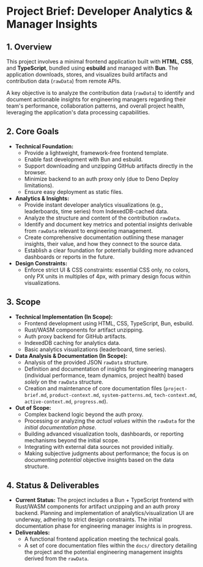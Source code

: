 # Project Brief: Developer Analytics & Manager Insights

## 1. Overview

This project involves a minimal frontend application built with **HTML**, **CSS**, and **TypeScript**, bundled using **esbuild** and managed with **Bun**. The application downloads, stores, and visualizes build artifacts and contribution data (`rawData`) from remote APIs.

A key objective is to analyze the contribution data (`rawData`) to identify and document actionable insights for engineering managers regarding their team's performance, collaboration patterns, and overall project health, leveraging the application's data processing capabilities.

## 2. Core Goals

*   **Technical Foundation:**
    *   Provide a lightweight, framework-free frontend template.
    *   Enable fast development with Bun and esbuild.
    *   Support downloading and unzipping GitHub artifacts directly in the browser.
    *   Minimize backend to an auth proxy only (due to Deno Deploy limitations).
    *   Ensure easy deployment as static files.
*   **Analytics & Insights:**
    *   Provide instant developer analytics visualizations (e.g., leaderboards, time series) from IndexedDB-cached data.
    *   Analyze the structure and content of the contribution `rawData`.
    *   Identify and document key metrics and potential insights derivable from `rawData` relevant to engineering management.
    *   Create comprehensive documentation outlining these manager insights, their value, and how they connect to the source data.
    *   Establish a clear foundation for potentially building more advanced dashboards or reports in the future.
*   **Design Constraints:**
    *   Enforce strict UI & CSS constraints: essential CSS only, no colors, only PX units in multiples of 4px, with primary design focus within visualizations.

## 3. Scope

*   **Technical Implementation (In Scope):**
    *   Frontend development using HTML, CSS, TypeScript, Bun, esbuild.
    *   Rust/WASM components for artifact unzipping.
    *   Auth proxy backend for GitHub artifacts.
    *   IndexedDB caching for analytics data.
    *   Basic analytics visualizations (leaderboard, time series).
*   **Data Analysis & Documentation (In Scope):**
    *   Analysis of the provided JSON `rawData` structure.
    *   Definition and documentation of insights for engineering managers (individual performance, team dynamics, project health) based *solely* on the `rawData` structure.
    *   Creation and maintenance of core documentation files (`project-brief.md`, `product-context.md`, `system-patterns.md`, `tech-context.md`, `active-context.md`, `progress.md`).
*   **Out of Scope:**
    *   Complex backend logic beyond the auth proxy.
    *   Processing or analyzing the *actual values* within the `rawData` for the *initial documentation phase*.
    *   Building advanced visualization tools, dashboards, or reporting mechanisms beyond the initial scope.
    *   Integrating with external data sources not provided initially.
    *   Making subjective judgments about performance; the focus is on documenting *potential* objective insights based on the data structure.

## 4. Status & Deliverables

*   **Current Status:** The project includes a Bun + TypeScript frontend with Rust/WASM components for artifact unzipping and an auth proxy backend. Planning and implementation of analytics/visualization UI are underway, adhering to strict design constraints. The initial documentation phase for engineering manager insights is in progress.
*   **Deliverables:**
    *   A functional frontend application meeting the technical goals.
    *   A set of core documentation files within the `docs/` directory detailing the project and the potential engineering management insights derived from the `rawData`.
